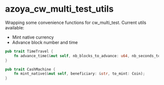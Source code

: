 # azoya_cw_multi_test_utils 

Wrapping some convenience functions for cw_multi_test. 
Current utils available: 
- Mint native currency
- Advance block number and time  

```rust 
pub trait TimeTravel {
    fn advance_time(&mut self, nb_blocks_to_advance: u64, nb_seconds_to_advance: u64);
}

pub trait CashMachine {
    fn mint_native(&mut self, beneficiary: &str, to_mint: Coin);
}
```
